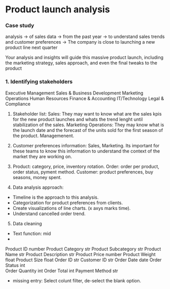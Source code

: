 # Product launch analysis
### Case study
analysis -> of sales data -> from the past year -> to understand sales trends and customer preferences -> The company is close to launching a new product line next quarter

Your analysis and insights will guide this massive product launch, including the marketing strategy, sales approach, and even the final tweaks to the product

### 1. Identifying stakeholders
Executive Management
Sales & Business Development
Marketing
Operations
Human Resources
Finance & Accounting
IT/Technology
Legal & Compliance

1. Stakeholder list:
Sales: They may want to know what are the sales kpis for the new product launches and whats the trend lenght until stabilization of the sales.
Marketing
Operations: They may know what is the launch date and the forecast of the units sold for the first season of the product.
Managemenent.

2. Customer preferences information:
Sales, Marketing.
Its important for these teams to know this information to understand the context of the market they are working on.

3. Product: category, price, inventory rotation.
Order: order per product, order status, pyment method.
Customer: product preferences, buy seasons, money spent.

4. Data analysis approach:
- Timeline is the approach to this analysis.
- Categorization for product preferences from clients.
- Create visualizations of line charts. (x axys marks time). 
- Understand cancelled order trend.

5. Data cleaning
- Text function: mid
- 
Product ID number
Product Category str
Product Subcategory	str
Product Name str
Product Description	str
Product Price number
Product Weight	float
Product Size float
Order ID str
Customer ID	str
Order Date	date
Order Status int	
Order Quantity	int
Order Total	int
Payment Method str
- missing entry: Select colunt filter, de-select the blank option.
